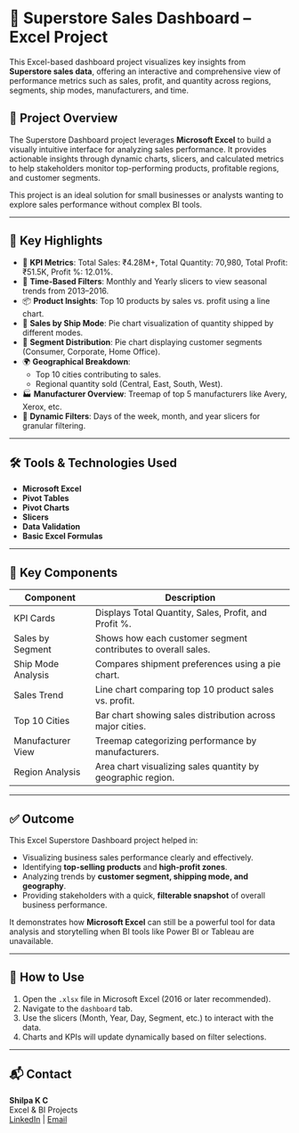 # 🛒 Superstore Sales Dashboard – Excel Project

This Excel-based dashboard project visualizes key insights from **Superstore sales data**, offering an interactive and comprehensive view of performance metrics such as sales, profit, and quantity across regions, segments, ship modes, manufacturers, and time.

## 📌 Project Overview

The Superstore Dashboard project leverages **Microsoft Excel** to build a visually intuitive interface for analyzing sales performance. It provides actionable insights through dynamic charts, slicers, and calculated metrics to help stakeholders monitor top-performing products, profitable regions, and customer segments.

This project is an ideal solution for small businesses or analysts wanting to explore sales performance without complex BI tools.

---

## 🔑 Key Highlights

- 🧮 **KPI Metrics**: Total Sales: ₹4.28M+, Total Quantity: 70,980, Total Profit: ₹51.5K, Profit %: 12.01%.
- 📅 **Time-Based Filters**: Monthly and Yearly slicers to view seasonal trends from 2013–2016.
- 📦 **Product Insights**: Top 10 products by sales vs. profit using a line chart.
- 🚚 **Sales by Ship Mode**: Pie chart visualization of quantity shipped by different modes.
- 👥 **Segment Distribution**: Pie chart displaying customer segments (Consumer, Corporate, Home Office).
- 🌍 **Geographical Breakdown**:
  - Top 10 cities contributing to sales.
  - Regional quantity sold (Central, East, South, West).
- 🏭 **Manufacturer Overview**: Treemap of top 5 manufacturers like Avery, Xerox, etc.
- 🧭 **Dynamic Filters**: Days of the week, month, and year slicers for granular filtering.

---

## 🛠️ Tools & Technologies Used

- **Microsoft Excel**
- **Pivot Tables**
- **Pivot Charts**
- **Slicers**
- **Data Validation**
- **Basic Excel Formulas**

---

## 📌 Key Components

| Component           | Description                                                                 |
|---------------------|-----------------------------------------------------------------------------|
| KPI Cards           | Displays Total Quantity, Sales, Profit, and Profit %.                       |
| Sales by Segment    | Shows how each customer segment contributes to overall sales.               |
| Ship Mode Analysis  | Compares shipment preferences using a pie chart.                            |
| Sales Trend         | Line chart comparing top 10 product sales vs. profit.                       |
| Top 10 Cities       | Bar chart showing sales distribution across major cities.                   |
| Manufacturer View   | Treemap categorizing performance by manufacturers.                          |
| Region Analysis     | Area chart visualizing sales quantity by geographic region.                 |

---

## ✅ Outcome

This Excel Superstore Dashboard project helped in:

- Visualizing business sales performance clearly and effectively.
- Identifying **top-selling products** and **high-profit zones**.
- Analyzing trends by **customer segment, shipping mode, and geography**.
- Providing stakeholders with a quick, **filterable snapshot** of overall business performance.

It demonstrates how **Microsoft Excel** can still be a powerful tool for data analysis and storytelling when BI tools like Power BI or Tableau are unavailable.

---

## 📂 How to Use

1. Open the `.xlsx` file in Microsoft Excel (2016 or later recommended).
2. Navigate to the `dashboard` tab.
3. Use the slicers (Month, Year, Day, Segment, etc.) to interact with the data.
4. Charts and KPIs will update dynamically based on filter selections.

---

## 📬 Contact

**Shilpa K C**  
Excel & BI Projects  
[LinkedIn](https://www.linkedin.com/in/your-profile) | [Email](mailto:your.email@example.com)
